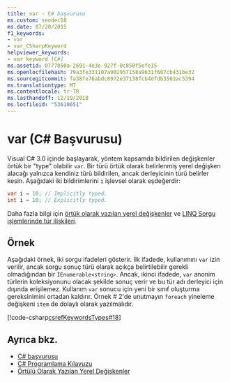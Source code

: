 ```yaml
---
title: var - C# başvurusu
ms.custom: seodec18
ms.date: 07/20/2015
f1_keywords:
- var
- var_CSharpKeyword
helpviewer_keywords:
- var keyword [C#]
ms.assetid: 0777850a-2691-4e3e-927f-0c850f5efe15
ms.openlocfilehash: 79a3fe331107a902957158a9631f607cb431be32
ms.sourcegitcommit: fa38fe76abdc8972e37138fcb4dfdb3502ac5394
ms.translationtype: MT
ms.contentlocale: tr-TR
ms.lasthandoff: 12/19/2018
ms.locfileid: "53610651"
---
```

# <a name="var-c-reference"></a>var (C# Başvurusu)

Visual C# 3.0 içinde başlayarak, yöntem kapsamda bildirilen değişkenler örtük bir "type" olabilir `var`. Bir türü örtük olarak belirlenmiş yerel değişken alacağı yalnızca kendiniz türü bildirilen, ancak derleyicinin türü belirler kesin. Aşağıdaki iki bildirimlerini `i` işlevsel olarak eşdeğerdir:

```csharp
var i = 10; // Implicitly typed.
int i = 10; // Explicitly typed.
```

Daha fazla bilgi için [örtük olarak yazılan yerel değişkenler](../../programming-guide/classes-and-structs/implicitly-typed-local-variables.md) ve [LINQ Sorgu işlemlerinde tür ilişkileri](../../programming-guide/concepts/linq/type-relationships-in-linq-query-operations.md).

## <a name="example"></a>Örnek

Aşağıdaki örnek, iki sorgu ifadeleri gösterir. İlk ifadede, kullanımını `var` izin verilir, ancak sorgu sonuç türü olarak açıkça belirtilebilir gerekli olmadığından bir `IEnumerable<string>`. Ancak, ikinci ifadede, `var` anonim türlerin koleksiyonunu olacak şekilde sonuç verir ve bu tür adı derleyici için dışında erişilemez. Kullanım `var` sonucu için yeni bir sınıf oluşturma gereksinimini ortadan kaldırır. Örnek # 2'de unutmayın `foreach` yineleme değişkeni `item` de dolaylı olarak yazılmalıdır.

[!code-csharp[csrefKeywordsTypes#18](~/samples/snippets/csharp/VS_Snippets_VBCSharp/csrefKeywordsTypes/CS/keywordsTypes.cs#18)]

## <a name="see-also"></a>Ayrıca bkz.

- [C# başvurusu](../index.md)
- [C# Programlama Kılavuzu](../../programming-guide/index.md)
- [Örtülü Olarak Yazılan Yerel Değişkenler](../../programming-guide/classes-and-structs/implicitly-typed-local-variables.md)